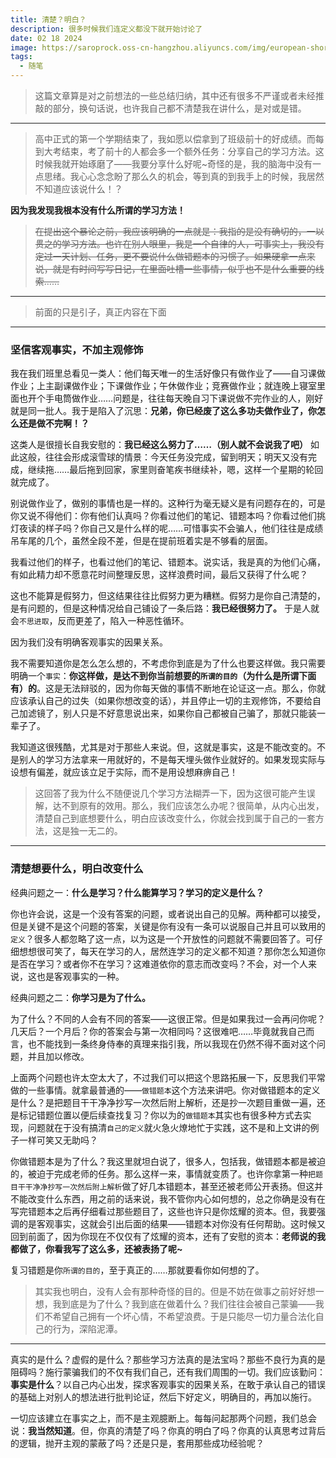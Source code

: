 ```yaml
---
title: 清楚？明白？
description: 很多时候我们连定义都没下就开始讨论了
date: 02 18 2024
image: https://saroprock.oss-cn-hangzhou.aliyuncs.com/img/european-shorthair-8142967_1280.jpg
tags:
  - 随笔
---
```

> 这篇文章算是对之前想法的一些总结归纳，其中还有很多不严谨或者未经推敲的部分，换句话说，也许我自己都不清楚我在讲什么，是对或是错。
 
---

> 高中正式的第一个学期结束了，我如愿以偿拿到了班级前十的好成绩。而每到大考结束，考了前十的人都会多一个额外任务：分享自己的学习方法。这时候我就开始琢磨了——我要分享什么好呢~奇怪的是，我的脑海中没有一点思绪。我心心念念盼了那么久的机会，等到真的到我手上的时候，我居然不知道应该说什么！？

**因为我发现我根本没有什么所谓的学习方法！**

> ~~在提出这个暴论之前，我应该明确的一点就是：我指的是没有确切的，一以贯之的学习方法。也许在别人眼里，我是一个自律的人，可事实上，我没有定过一天计划、任务，更不要说什么做错题本的习惯了。如果硬拿一点来说，就是有时间写写日记，在里面吐槽一些事情，似乎也不是什么重要的线索……~~

---

> 前面的只是引子，真正内容在下面

---

### 坚信客观事实，不加主观修饰

我在我们班里总看见一类人：他们每天唯一的生活好像只有做作业了——自习课做作业；上主副课做作业；下课做作业；午休做作业；竞赛做作业；就连晚上寝室里面也开个手电筒做作业……问题是，往往每天晚自习下课说做不完作业的人，刚好就是同一批人。我于是陷入了沉思：**兄弟，你已经废了这么多功夫做作业了，你怎么还是做不完啊！？**

这类人是很擅长自我安慰的：**我已经这么努力了……（别人就不会说我了吧）** 如此这般，往往会形成滚雪球的情景：今天任务没完成，留到明天；明天又没有完成，继续拖……最后拖到回家，家里则奋笔疾书继续补，嗯，这样一个星期的轮回就完成了。

别说做作业了，做别的事情也是一样的。这种行为毫无疑义是有问题存在的，可是你又说不得他们：你有他们认真吗？你看过他们的笔记、错题本吗？你看过他们挑灯夜读的样子吗？你自己又是什么样的呢……可惜事实不会骗人，他们往往是成绩吊车尾的几个，虽然全段不差，但是在提前班着实是不够看的层面。

我看过他们的样子，也看过他们的笔记、错题本。说实话，我是真的为他们心痛，有如此精力却不愿意花时间整理反思，这样浪费时间，最后又获得了什么呢？

这也不能算是假努力，但这结果往往比假努力更为糟糕。假努力是你自己清楚的，是有问题的，但是这种情况给自己铺设了一条后路：**我已经很努力了。** 于是人就会`不思进取`，反而更差了，陷入一种恶性循环。

因为我们没有明确客观事实的因果关系。

我不需要知道你是怎么怎么想的，不考虑你到底是为了什么也要这样做。我只需要明确一个`事实`：**你这样做，是达不到你当前想要的`所谓的目的`（为什么是所谓下面有）的**。这是无法辩驳的，因为你每天做的事情不断地在论证这一点。那么，你就应该承认自己的过失（如果你想改变的话），并且停止一切的主观修饰，不要给自己加滤镜了，别人只是不好意思说出来，如果你自己都被自己骗了，那就只能装一辈子了。

我知道这很残酷，尤其是对于那些人来说。但，这就是事实，这是不能改变的。不是别人的学习方法拿来一用就好的，不是每天埋头做作业就好的。如果发现实际与设想有偏差，就应该立足于实际，而不是用设想麻痹自己！

> 这回答了我为什么不随便说几个学习方法糊弄一下，因为这很可能产生误解，达不到原有的效用。那么，我们应该怎么办呢？很简单，从内心出发，清楚自己到底想要什么，明白应该改变什么，你就会找到属于自己的一套方法，这是独一无二的。

---
### 清楚想要什么，明白改变什么

经典问题之一：**什么是学习？什么能算学习？学习的定义是什么？**

你也许会说，这是一个没有答案的问题，或者说出自己的见解。两种都可以接受，但是关键不是这个问题的答案，关键是你有没有一条可以说服自己并且可以致用的`定义`？很多人都忽略了这一点，以为这是一个开放性的问题就不需要回答了。可仔细想想很可笑了，每天在学习的人，居然连学习的定义都不知道？那你怎么知道你是否在学习？或者你不在学习？这难道依你的意志而改变吗？不会，对一个人来说，这也是客观事实的一种。

经典问题之二：**你学习是为了什么。**

为了什么？不同的人会有不同的答案——这很正常。但是如果我过一会再问你呢？几天后？一个月后？你的答案会与第一次相同吗？这很难吧……毕竟就我自己而言，也不能找到一条终身侍奉的真理来指引我，所以我现在仍然不得不面对这个问题，并且加以修改。

上面两个问题也许太空太大了，不过我们可以把这个思路拓展一下，反思我们平常做的一些事情。就拿最普通的——`做错题本`这个方法来讲吧。你对做错题本的定义是什么？是把题目干干净净抄写一次然后附上解析，还是抄一次题目重做一遍，还是标记错题位置以便后续查找复习？你以为的`做错题本`其实也有很多种方式去实现，问题就在于没有搞清`自己的定义`就火急火燎地忙于实践，这不是和上文讲的例子一样可笑又无助吗？

你做错题本是为了什么？我这里就坦白说了，很多人，包括我，做错题本都是被迫的，被迫于完成老师的任务。那么这样一来，事情就变质了。也许你拿第一种`把题目干干净净抄写一次然后附上解析`做了好几本错题本，甚至还被老师公开表扬。但这并不能改变什么东西，用之前的话来说，我不管你内心如何想的，总之你确是没有在写完错题本之后再仔细看过那些题目了，这些也许只是你炫耀的资本。但，我要强调的是客观事实，这就会引出后面的结果——错题本对你没有任何帮助。这时候又回到前面了，因为你现在不仅仅有了炫耀的资本，还有了安慰的资本：**老师说的我都做了，你看我写了这么多，还被表扬了呢~**

复习错题是你`所谓的目的`，至于真正的……那就要看你如何想的了。

> 其实我也明白，没有人会有那种奇怪的目的。但是不妨在做事之前好好想一想，我到底是为了什么？我到底在做着什么？我们往往会被自己蒙骗——我们不希望自己拥有一个坏心情，不希望浪费。于是只能尽一切力量合法化自己的行为，深陷泥潭。

---

真实的是什么？虚假的是什么？那些学习方法真的是法宝吗？那些不良行为真的是阻碍吗？施行蒙骗我们的不仅有我们自己，还有我们周围的一切。我们应该勤问：**事实是什么**？以自己内心出发，探求客观事实的因果关系，在敢于承认自己的错误的基础上对别人的想法进行批判论证，然后下好定义，明确目的，再加以施行。

一切应该建立在事实之上，而不是主观臆断上。每每问起那两个问题，我们总会说：**我当然知道**。但，你真的清楚了吗？你真的明白了吗？你真的认真思考过背后的逻辑，抛开主观的蒙蔽了吗？还是只是，套用那些成功经验呢？